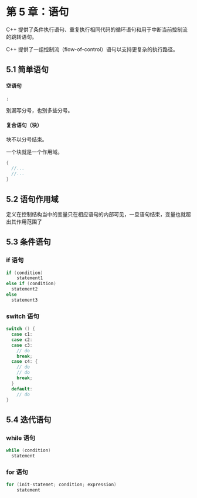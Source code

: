 # 第 5 章：语句

C++ 提供了条件执行语句、重复执行相同代码的循环语句和用于中断当前控制流的跳转语句。

C++ 提供了一组控制流（flow-of-control）语句以支持更复杂的执行路径。

## 5.1 简单语句

#### 空语句

```c++
;
```

别漏写分号，也别多些分号。

#### 复合语句（块）

块不以分号结束。

一个块就是一个作用域。

```c++
{
  //...
  //...
}
```

## 5.2 语句作用域

定义在控制结构当中的变量只在相应语句的内部可见，一旦语句结束，变量也就超出其作用范围了



## 5.3 条件语句

### if 语句

```c++
if (condition)
	statement1
else if (condition)
  statement2
else
  statement3
```

### switch 语句

```c++
switch () {
  case c1:
  case c2:
  case c3:
    // do
    break;
  case c4: {
    // do
    // do
    break;
  }
  default:
    // do	
}
```



## 5.4 迭代语句

### while 语句

```c++
while (condition)
  statement
```

### for 语句

```c++
for (init-statemet; condition; expression)
  	statement
```

